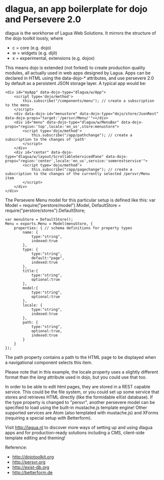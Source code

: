 dlagua, an app boilerplate for dojo and Persevere 2.0
===========================================================

dlagua is the workhorse of Lagua Web Solutions. It mirrors the structure of the dojo toolkit loosly, where
* c = core (e.g. dojo)
* w = widgets (e.g. dijit)
* x = experimental, extensions (e.g. dojox)

This means dojo is extended (not forked) to create production quality modules, all actually used in web apps designed by Lagua.
Apps can be declared in HTML using the data-dojo-* attributes, and use persevere 2.0 by default as a persistent JSON storage layer. A typical app would be:

    <div id="myApp" data-dojo-type="dlagua/w/App">
    	<script type='dojo/method'>
			this.subscribe("/components/menu"); // create a subscription to the menu
		</script>
		<div data-dojo-id="menustore" data-dojo-type="dojo/store/JsonRest" data-dojo-props="target:'/persvr/Menu/'"></div>
		<div id="menu" data-dojo-type="dlagua/w/MenuBar" data-dojo-props="region:'top',locale:'en_us',store:menustore">
	    	<script type='dojo/method'>
		    	this.subscribe("/app/pathchange"); // create a subscription to the changes of 'path'
		    </script>
		</div>
		<div id="center" data-dojo-type="dlagua/w/layout/ScrollableServicedPane" data-dojo-props="region:'center',locale:'en_us',service:'somerestservice'">
			<script type='dojo/method'>
				this.subscribe("/app/pagechange"); // create a subscription to the changes of the currently selected /persvr/Menu item
			</script>
		</div>
	</div>
	
The Persevere Menu model for this particular setup is defined like this:
	var Model = require("perstore/model").Model,
		DefaultStore = require("perstore/stores").DefaultStore;
	
	var menuStore = DefaultStore();
	Menu = exports.Menu = Model(menuStore, {
		properties: { // schema definitions for property types
			name: {
				type:"string",
				indexed:true
			},
			type: {
				type:"string",
				default:"page",
				indexed:true
			},
			title:{
				type:"string",
				optional:true
			},
			model:{
				type:"string",
				optional:true
			},
			locale: {
				type:"string",
				indexed:true
			},
			path: {
				type:"string",
				optional:true,
				indexed:true
			}
		}
	});

The path property contains a path to the HTML page to be displayed when a navigational component selects this item.

Please note that in this example, the locale property uses a slightly different format than the *lang* attribute used in dojo, but you could use that too.

In order to be able to edit html pages, they are stored in a REST capable service. This could be the file system, or you could set up some service that stores and retrieves HTML directly (like the formidable eXist database).
If the type property is changed to "persvr", another persevere model can be specified to load using the built-in mustache.js template engine! Other supported services are Atom (also templated with mustache.js) and XForms (requiring a special setup with Betterform).

Visit http://lagua.nl to discover more ways of setting up and using dlagua apps and for production-ready solutions including a CMS, client-side template editing and theming!

Reference:
* http://dojotoolkit.org
* http://persvr.org
* http://exist-db.org
* http://betterform.de
